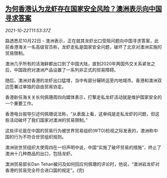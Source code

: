 <!--1634909462000-->
[为何香港认为龙虾存在国家安全风险？澳洲表示向中国寻求答案](https://cn.reuters.com/article/au-hk-lobsters-national-security-1022-idCNKBS2HC17Q)
------

<div><i>2021-10-22T11:53:37Z</i></div><p>路透悉尼10月22日 - 澳洲表示，正在就其龙虾出口受阻问题向中国寻求答案，此前香港海关一名高级官员称，龙虾走私是国家安全问题，破坏了北京对澳洲实施的贸易限制。</p><p>澳洲几乎所有的活海鲜都出口到了中国大陆，直到2020年两国外交关系紧张之后，中国政府对澳洲产品设置了一系列非正式的贸易障碍。</p><p>随后，澳洲对香港的龙虾出口猛增，当中有部分辗转运至内地城市。香港和澳洲双边签署过单独的自由贸易协定。</p><p>香港新任海关关长何佩珊周四向媒体表示，打撃走私龙虾活动就是维护国家安全的一个重要工作。</p><p>香港电台报导引述何佩珊说法称，“从表面上看，这单纯是走私龙虾的问题，但这些活动破坏了我们国家对澳洲的贸易限制。”</p><p>这些评论是在中国的贸易行为被世界贸易组织(WTO)检视之际发表的，澳洲称中国的行为不符合世贸组织规则。</p><p>澳洲驻世贸组织大使周四在一份声明中说，中国“实施了破坏贸易的措施”，终止了澳洲十几种商品的出口，包括龙虾。</p><p>澳洲贸易部长Dan Tehan被问及如何回应何佩珊的评论时，他说，“澳洲岩龙虾对香港的贸易完全符合进口国的规定”。(完)</p>
